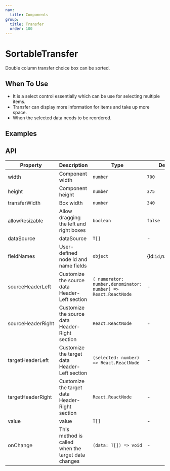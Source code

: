 ```yaml
---
nav:
  title: Components
group:
  title: Transfer
  order: 100
---
```


# SortableTransfer

Double column transfer choice box can be sorted.

## When To Use

- It is a select control essentially which can be use for selecting multiple items.
- Transfer can display more information for items and take up more space.
- When the selected data needs to be reordered.

## Examples

<code src='./demo/basic.tsx' title='Basic'></code>

<code src='./demo/resizable.tsx' title='Resizable'></code>

## API

| Property          | Description                                        | Type                                                          | Default               |
| ----------------- | -------------------------------------------------- | ------------------------------------------------------------- | --------------------- |
| width             | Component width                                    | `number`                                                      | `700`                 |
| height            | Component height                                   | `number`                                                      | `375`                 |
| transferWidth     | Box width                                          | `number`                                                      | `340`                 |
| allowResizable    | Allow dragging the left and right boxes            | `boolean`                                                     | `false`               |
| dataSource        | dataSource                                         | `T[]`                                                         | -                     |
| fieldNames        | User-defined node id and name fields               | `object`                                                      | {id:`id`,name:`name`} |
| sourceHeaderLeft  | Customize the source data Header-Left section      | `( numerator: number,denominator: number) => React.ReactNode` | -                     |
| sourceHeaderRight | Customize the source data Header-Right section     | `React.ReactNode`                                             | -                     |
| targetHeaderLeft  | Customize the target data Header-Left section      | `(selected: number) => React.ReactNode`                       | -                     |
| targetHeaderRight | Customize the target data Header-Right section     | `React.ReactNode`                                             | -                     |
| value             | value                                              | `T[]`                                                         | -                     |
| onChange          | This method is called when the target data changes | `(data: T[]) => void`                                         | -                     |
